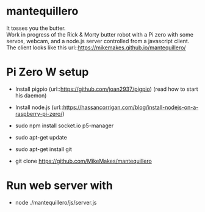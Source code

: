 # mantequillero   
It tosses you the butter.   
Work in progress of the Rick & Morty butter robot with a Pi zero with some servos, webcam, and a node.js server controlled from a javascript client.  
The client looks like this url::https://mikemakes.github.io/mantequillero/  

# Pi Zero W setup   
- Install pigpio (url::https://github.com/joan2937/pigpio) (read how to start his daemon)
- Install node.js (url::https://hassancorrigan.com/blog/install-nodejs-on-a-raspberry-pi-zero/)

- sudo npm install socket.io p5-manager

- sudo apt-get update
- sudo apt-get install git
- git clone https://github.com/MikeMakes/mantequillero

# Run web server with
- node ./mantequillero/js/server.js

